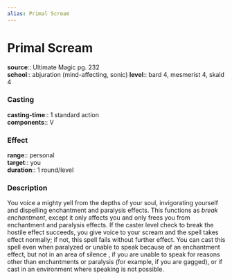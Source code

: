 ```yaml
---
alias: Primal Scream
---
```


# Primal Scream 

**source**:: Ultimate Magic pg. 232  
**school**:: abjuration (mind-affecting, sonic)
**level**:: bard 4, mesmerist 4, skald 4

### Casting 

**casting-time**:: 1 standard action  
**components**:: V

### Effect 

**range**:: personal  
**target**:: you  
**duration**:: 1 round/level

### Description 

You voice a mighty yell from the depths of your soul, invigorating yourself and dispelling enchantment and paralysis effects. This functions as *break enchantment*, except it only affects you and only frees you from enchantment and paralysis effects. If the caster level check to break the hostile effect succeeds, you give voice to your scream and the spell takes effect normally; if not, this spell fails without further effect. You can cast this spell even when paralyzed or unable to speak because of an enchantment effect, but not in an area of silence , if you are unable to speak for reasons other than enchantments or paralysis (for example, if you are gagged), or if cast in an environment where speaking is not possible.
